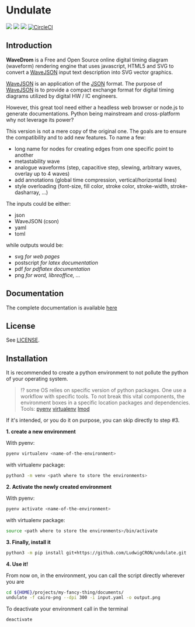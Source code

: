 
# Undulate
![](https://img.shields.io/badge/license-MIT-blue)
![](https://img.shields.io/badge/python-3.7+-blue)
![](https://64-166642218-gh.circle-artifacts.com/0/tests/outputs/cov_badge.svg)
[![CircleCI](https://circleci.com/gh/LudwigCRON/undulate/tree/architecture_update.svg?style=shield)](https://circleci.com/gh/LudwigCRON/undulate/tree/architecture_update)<br/>

## Introduction

**WaveDrom** is a Free and Open Source online digital
timing diagram (waveform) rendering engine that uses javascript,
HTML5 and SVG to convert a
[WaveJSON](https://github.com/drom/wavedrom/wiki/WaveJSON)
input text description into SVG vector graphics.

[WaveJSON](https://github.com/drom/wavedrom/wiki/WaveJSON) is an
application of the [JSON](http://json.org/) format. The purpose of
[WaveJSON](https://github.com/drom/wavedrom/wiki/WaveJSON) 
is to provide a compact exchange format for digital timing
diagrams utilized by digital HW / IC engineers.

However, this great tool need either a headless web browser
or node.js to generate documentations. Python being mainstream
and cross-platform why not leverage its power?

This version is not a mere copy of the original one. The goals
are to ensure the compatibility and to add new features. To
name a few:
- long name for nodes for creating edges from one specific point to another
- metastability wave
- analogue waveforms (step, capacitive step, slewing, arbitrary waves, overlay up to 4 waves)
- add annotations (global time compression, vertical/horizontal lines)
- style overloading (font-size, fill color, stroke color, stroke-width, stroke-dasharray, ...)

The inputs could be either:
- json
- WaveJSON (cson)
- yaml
- toml 

while outputs would be:
- svg _for web pages_
- postscript _for latex documentation_
- pdf _for pdflatex documentation_
- png _for word, libreoffice, ..._

## Documentation
The complete documentation is available [here](https://ludwigcron.github.io/undulate/)

## License

See [LICENSE](https://github.com/drom/wavedrom/blob/master/LICENSE).

## Installation
It is recommended to create a python environment to not pollute the python of your operating
system.

> :interrobang: some OS relies on specific version of python 
> packages. One use a workflow with specific tools. To not break
> this vital components, the environment boxes in a specific 
> location packages and dependencies.<br/>
> Tools: [pyenv](https://github.com/pyenv/pyenv-virtualenv)
> [virtualenv](https://pypi.org/project/virtualenv/)
> [lmod](https://lmod.readthedocs.io/en/latest/)

If it's intended, or you do it on purpose, you can skip directly to step #3.

**1. create a new environment**

With pyenv:
``` bash
pyenv virtualenv <name-of-the-environment>
```

with virtualenv package:
```bash
python3 -m venv <path where to store the environments>
```

**2. Activate the newly created environment**

With pyenv:
```bash
pyenv activate <name-of-the-environment>
```

with virtualenv package:
```bash
source <path where to store the environments>/bin/activate
```

**3. Finally, install it**

```bash
python3 -m pip install git+https://github.com/LudwigCRON/undulate.git
```

**4. Use it!**

From now on, in the environment, you can call the script directly wherever you are
```bash
cd ${HOME}/projects/my-fancy-thing/documents/
undulate -f cairo-png --dpi 300 -i input.yaml -o output.png
```

To deactivate your environment call in the terminal
```bash
deactivate
```
